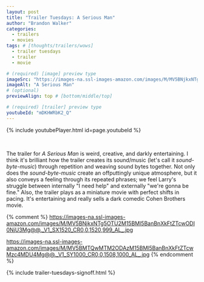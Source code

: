 ```yaml
---
layout: post
title: "Trailer Tuesdays: A Serious Man"
author: "Brandon Walker"
categories:
  - trailers
  - movies
tags: # [thoughts/trailers/wows]
  - trailer tuesdays
  - trailer
  - movie

# (required) [image] preview type
imageSrc: "https://images-na.ssl-images-amazon.com/images/M/MV5BNjkxNTg5OTU2M15BMl5BanBnXkFtZTcwODI0NjU3Mg@@._V1_SX1520_CR0,0,1520,999_AL_.jpg"
imageAlt: "A Serious Man"
# (optional)
previewAlign: top # [bottom/middle/top]

# (required) [trailer] preview type
youtubeId: "mDKHWRbK2_Q"
---
```



{% include youtubePlayer.html id=page.youtubeId %}

<br>

The trailer for _A Serious Man_ is weird, creative, and darkly entertaining. I think it's brilliant how the trailer creates its sound/music (let's call it _sound-byte-music_) through repetition and weaving sound bytes together. Not only does the _sound-byte-music_ create an offputtingly unique atmosphere, but it also conveys a feeling through its repeated phrases; we feel Larry's struggle between internally "I need help" and externally "we're gonna be fine." Also, the trailer plays as a miniature movie with perfect shifts in pacing. It's entertaining and really sells a dark comedic Cohen Brothers movie.

{% comment %}
https://images-na.ssl-images-amazon.com/images/M/MV5BNjkxNTg5OTU2M15BMl5BanBnXkFtZTcwODI0NjU3Mg@@._V1_SX1520_CR0,0,1520,999_AL_.jpg

https://images-na.ssl-images-amazon.com/images/M/MV5BMTQwMTM2ODAzM15BMl5BanBnXkFtZTcwMzc4MDU4Mg@@._V1_SY1000_CR0,0,1508,1000_AL_.jpg
{% endcomment %}

{% include trailer-tuesdays-signoff.html %}
